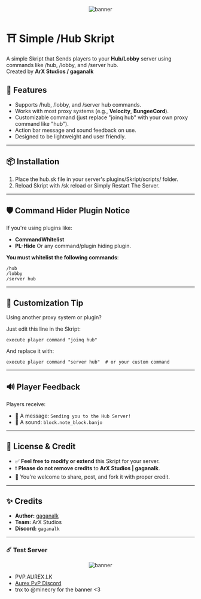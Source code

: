 <p align="center">
  <img src="https://media.discordapp.net/attachments/1281345499256983614/1367922666161573990/GuF7VP5.png?ex=681658c2&is=68150742&hm=efda4b8303c9b991caf7a9c61e24f0798f5e5c505acd252d3d3e6e8750e09878&=&width=749&height=75" alt="banner"/>
</p>

# ⛩ Simple /Hub Skript
A simple Skript that Sends players to your **Hub/Lobby** server using commands like /hub, /lobby, and /server hub.  
Created by **ArX Studios / gaganalk**

## 🔧 Features
- Supports /hub, /lobby, and /server hub commands.
- Works with most proxy systems (e.g., **Velocity**, **BungeeCord**).
- Customizable command (just replace "joinq hub" with your own proxy command like "hub").
- Action bar message and sound feedback on use.
- Designed to be lightweight and user friendly.

---

## 📦 Installation
1. Place the hub.sk file in your server's plugins/Skript/scripts/ folder.
2. Reload Skript with /sk reload <filename> or Simply Restart The Server.

---

## 🛡️ Command Hider Plugin Notice
If you're using plugins like:
- **CommandWhitelist**
- **PL-Hide**
 Or any command/plugin hiding plugin.

**You must whitelist the following commands**:
```
/hub
/lobby
/server hub
````

---

## 🧪 Customization Tip
Using another proxy system or plugin?

Just edit this line in the Skript:
```
execute player command "joinq hub"
````

And replace it with:
```
execute player command "server hub"  # or your custom command
```
---

## 🔊 Player Feedback
Players receive:

- 📜 A message: `Sending you to the Hub Server!`
- 🎵 A sound: `block.note_block.banjo`

---

## 📜 License & Credit

* ✅ **Feel free to modify or extend** this Skript for your server.
* ❗ **Please do not remove credits** to **ArX Studios | gaganalk**.
* 📢 You're welcome to share, post, and fork it with proper credit.
---
## ✨ Credits

- **Author:** [gaganalk](https://github.com/gaganalk)
- **Team:** ArX Studios
- **Discord:** `gaganalk`

---

### ☄️ Test Server

<p align="center">
  <img src="https://media.discordapp.net/attachments/1335314422368833608/1367808664135794698/RCy5Uj4.png?ex=6815ee96&is=68149d16&hm=d9868eb5a5470d5e96121b52b929aa303007f26f6201eaf81c37f5e072f8ffab&=&width=817&height=460" alt="banner"/>


- PVP.AUREX.LK
- [Aurex PvP Discord](https://discord.gg/aurexpvp/)
- tnx to @minecry for the banner <3
</p>

